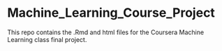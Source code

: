 # Machine_Learning_Course_Project
This repo contains the .Rmd and html files for the Coursera Machine Learning class final project.
